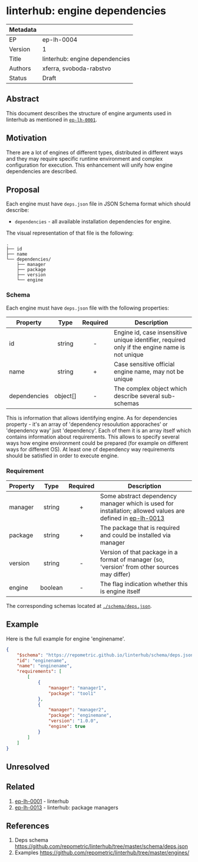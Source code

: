 # linterhub: engine dependencies

| Metadata     |                                         |
| ------------ |-----------------------------------------|
| EP           | ep-lh-0004                              |
| Version      | 1                                       |
| Title        | linterhub: engine dependencies          |
| Authors      | xferra, svoboda-rabstvo                 |
| Status       | Draft                                   |

## Abstract

This document describes the structure of engine arguments used in linterhub as mentioned in [`ep-lh-0001`](#related).

## Motivation

There are a lot of engines of different types, distributed in different ways and they may require specific runtime environment and complex configuration for execution. This enhancement will unify how engine dependencies are described.

## Proposal

Each engine must have `deps.json` file in JSON Schema format which should describe:

- `dependencies` - all available installation dependencies for engine.

The visual representation of that file is the following:

```
.
├── id
├── name
└── dependencies/
    ├── manager
    ├── package
    ├── version
    └── engine
```

### Schema

Each engine must have `deps.json` file with the following properties:

| Property     | Type     | Required | Description |
| -            | :-:      | :-:      | -           |
| id           | string   | -        | Engine id, case insensitive unique identifier, required only if the engine name is not unique |
| name         | string   | +        | Case sensitive official engine name, may not be unique |
| dependencies | object[] | -        | The complex object which describe several sub-schemas |

This is information that allows identifying engine. As for dependencies property - it's an array of 'dependency resoulution apporaches' or 'dependency way' just 'dependency'. Each of them it is an array itself which contains information about requirements. This allows to specify several ways how engine environment could be prepared (for example on different ways for different OS). At least one of dependency way requirements should be satisfied in order to execute engine.

### Requirement

| Property  | Type     | Required | Description |
| -         | :-:      | :-:      | -           |
| manager   | string   | +        | Some abstract dependency manager which is used for installation; allowed values are defined in [ep-lh-0013](#related) |
| package   | string   | +        | The package that is required and could be installed via manager |
| version   | string   | -        | Version of that package in a format of manager (so, 'version' from other sources may differ) |
| engine    | boolean  | -        | The flag indication whether this is engine itself |

The corresponding schemas located at [`./schema/deps.json`](#references).

## Example

Here is the full example for engine 'enginename'.

```json
{
    "$schema": "https://repometric.github.io/linterhub/schema/deps.json",
    "id": "enginename",
    "name": "enginename",
    "requirements": [
        [
            {
                "manager": "manager1",
                "package": "tool1"
            },
            {
                "manager": "manager2",
                "package": "enginemane",
                "version": "1.0.0",
                "engine": true
            }
        ]
    ]
}
```

## Unresolved

## Related

1. [ep-lh-0001](ep-lh-0001.md) - linterhub
2. [ep-lh-0013](ep-lh-0013.md) - linterhub: package managers

## References

1. Deps schema <https://github.com/repometric/linterhub/tree/master/schema/deps.json>
2. Examples <https://github.com/repometric/linterhub/tree/master/engines/>
